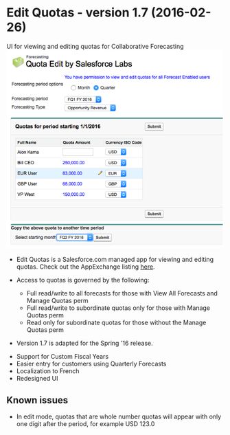 Edit Quotas - version 1.7 (2016-02-26)
===========

UI for viewing and editing quotas for Collaborative Forecasting
![Screenshot](QuotaUI.png "Screenshot from Spring '16")

* Edit Quotas is a Salesforce.com managed app for viewing and editing quotas. Check out the 
  AppExchange listing [here](https://appexchange.salesforce.com/listingDetail?listingId=a0N3000000B41EqEAJ). 
  
* Access to quotas is governed by the following:
  - Full read/write to all forecasts for those with View All Forecasts and 
    Manage Quotas perm
  - Full read/write to subordinate quotas only for those with Manage Quotas
    perm
  - Read only for subordinate quotas for those without the Manage Quotas perm
  
* Version 1.7 is adapted for the Spring '16 release. 
 - Support for Custom Fiscal Years
 - Easier entry for customers using Quarterly Forecasts
 - Localization to French
 - Redesigned UI
  

Known issues
------------
* In edit mode, quotas that are whole number quotas will appear with only one digit after the period, for example 
  USD 123.0 
  
